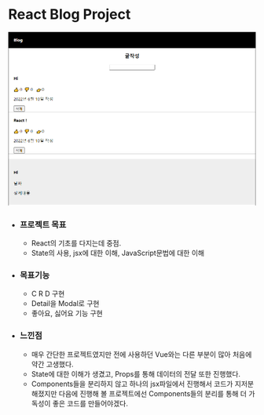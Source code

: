 # React Blog Project

![image-20220610142015522](README.assets/image-20220610142015522.png)

- ### 프로젝트 목표

  - React의 기초를 다지는데 중점.
  - State의 사용, jsx에 대한 이해, JavaScript문법에 대한 이해  

- ### 목표기능

  - C R D 구현
  - Detail을 Modal로 구현
  - 좋아요, 싫어요 기능 구현

- ### 느낀점

  - 매우 간단한 프로젝트였지만 전에 사용하던 Vue와는 다른 부분이 많아 처음에 약간 고생했다.
  - State에 대한 이해가 생겼고, Props를 통해 데이터의 전달 또한 진행했다.
  - Components들을 분리하지 않고 하나의 jsx파일에서 진행해서 코드가 지저분해졌지만 다음에 진행해 볼 프로젝트에선 Components들의 분리를 통해 더 가독성이 좋은 코드를 만들어야겠다. 
